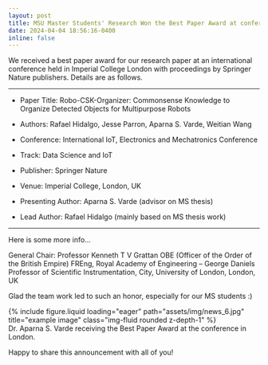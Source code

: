 ```yaml
---
layout: post
title: MSU Master Students' Research Won the Best Paper Award at conference in Imperial College, London, UK
date: 2024-04-04 18:56:16-0400
inline: false
---
```


We received a best paper award for our research paper at an international conference held in Imperial College London with proceedings by Springer Nature publishers. 
Details are as follows. 

------------------------------------------
- Paper Title: Robo-CSK-Organizer: Commonsense Knowledge to Organize Detected Objects for Multipurpose Robots

- Authors: Rafael Hidalgo, Jesse Parron, Aparna S. Varde, Weitian Wang 

- Conference: International IoT, Electronics and Mechatronics Conference 

- Track: Data Science and IoT

- Publisher: Springer Nature

- Venue: Imperial College, London, UK

- Presenting Author: Aparna S. Varde (advisor on MS thesis)

- Lead Author: Rafael Hidalgo (mainly based on MS thesis work) 

---------------------------------------------------

Here is some more info... 

General Chair: Professor Kenneth T V Grattan OBE (Officer of the Order of the British Empire) FREng, Royal Academy of Engineering – George Daniels Professor of Scientific Instrumentation, City, University of London, London, UK

Glad the team work led to such an honor, especially for our MS students :)

<div class="row">
    <div class="col-sm mt-3 mt-md-0">
        {% include figure.liquid loading="eager" path="assets/img/news_6.jpg" title="example image" class="img-fluid rounded z-depth-1" %}
    </div>
</div>
<div class="caption">
    Dr. Aparna S. Varde receiving the Best Paper Award at the conference in London.
</div>

Happy to share this announcement with all of you! 